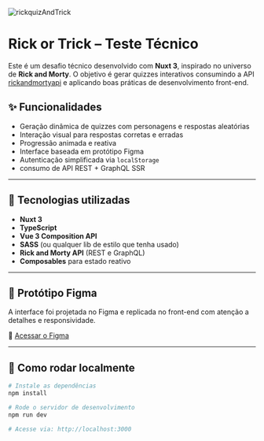 ![rickquizAndTrick](./public/thumbnail.png)

# Rick or Trick – Teste Técnico

Este é um desafio técnico desenvolvido com **Nuxt 3**, inspirado no universo de **Rick and Morty**. O objetivo é gerar quizzes interativos consumindo a API [rickandmortyapi](https://rickandmortyapi.com/)  e aplicando boas práticas de desenvolvimento front-end.

## ✨ Funcionalidades

- Geração dinâmica de quizzes com personagens e respostas aleatórias
- Interação visual para respostas corretas e erradas
- Progressão animada e reativa
- Interface baseada em protótipo Figma
- Autenticação simplificada via `localStorage`
- consumo de API REST + GraphQL SSR

---

## 🧪 Tecnologias utilizadas

- **Nuxt 3**
- **TypeScript**
- **Vue 3 Composition API**
- **SASS** (ou qualquer lib de estilo que tenha usado)
- **Rick and Morty API** (REST e GraphQL)
- **Composables** para estado reativo

---

## 📐 Protótipo Figma

A interface foi projetada no Figma e replicada no front-end com atenção a detalhes e responsividade.

🔗 [Acessar o Figma](https://www.figma.com/design/sdPAQCaynuI25PV1wOfV74/Rick-or-Trick?node-id=42-620&t=QGqayZzQsrweUb0S-1)

---

## 🚀 Como rodar localmente

```bash
# Instale as dependências
npm install

# Rode o servidor de desenvolvimento
npm run dev

# Acesse via: http://localhost:3000